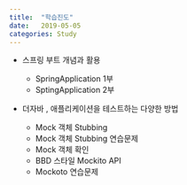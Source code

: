 ```yaml
---
title:  "학습진도"
date:   2019-05-05
categories: Study
---
```


* 스프링 부트 개념과 활용
  * SpringApplication 1부
  * SptingApplication 2부
  
* 더자바 , 애플리케이션을 테스트하는 다양한 방법
  *  Mock 객체 Stubbing
  *  Mock 객체 Stubbing 연습문제
  *  Mock 객체 확인
  *  BBD 스타일 Mockito API
  *  Mockoto 연습문제

